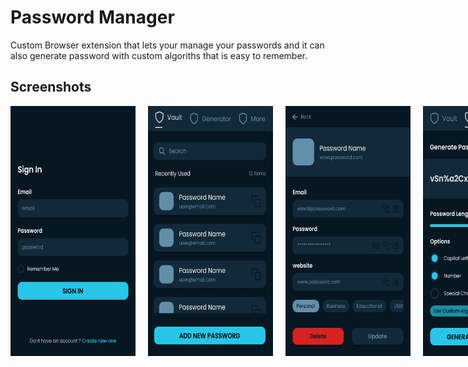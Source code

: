 # Password Manager

Custom Browser extension that lets your manage your passwords and it can also generate password with custom algoriths that is easy to remember.

## Screenshots

<div style="display: flex; flex: row wrap; gap: 20px">
    <img width="200" src=".github/images/login.png">
    <img width="200"  src=".github/images/home.png">
    <img width="200"  src=".github/images/details.png">
    <img width="200"  src=".github/images/generate2.png">
    <img width="200"  src=".github/images/generate.png">
</div>
